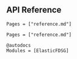 ## API Reference

```@contents
Pages = ["reference.md"]
```

```@index
Pages = ["reference.md"]
```

```
@autodocs
Modules = [ElasticFDSG]  
```